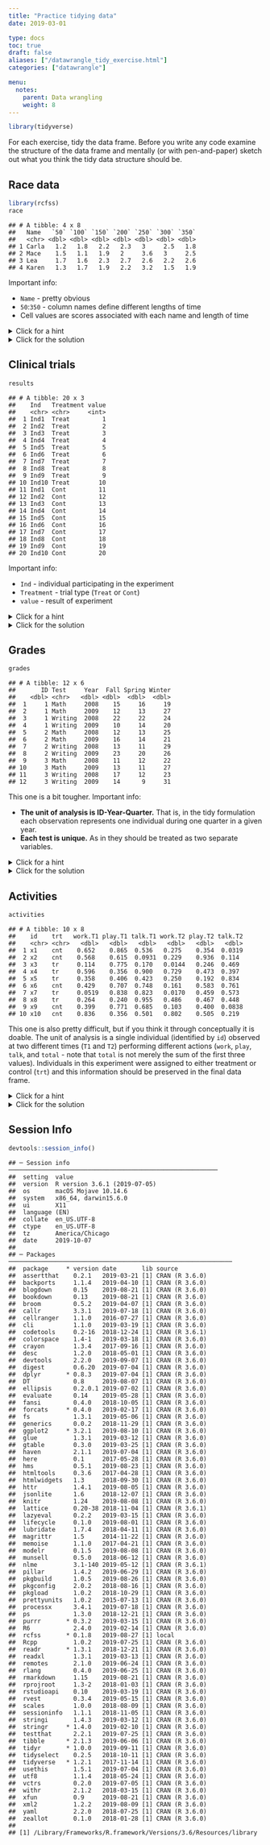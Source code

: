 ```yaml
---
title: "Practice tidying data"
date: 2019-03-01

type: docs
toc: true
draft: false
aliases: ["/datawrangle_tidy_exercise.html"]
categories: ["datawrangle"]

menu:
  notes:
    parent: Data wrangling
    weight: 8
---
```





```r
library(tidyverse)
```

For each exercise, tidy the data frame. Before you write any code examine the structure of the data frame and mentally (or with pen-and-paper) sketch out what you think the tidy data structure should be.

## Race data


```r
library(rcfss)
race
```

```
## # A tibble: 4 x 8
##   Name   `50` `100` `150` `200` `250` `300` `350`
##   <chr> <dbl> <dbl> <dbl> <dbl> <dbl> <dbl> <dbl>
## 1 Carla   1.2   1.8   2.2   2.3   3     2.5   1.8
## 2 Mace    1.5   1.1   1.9   2     3.6   3     2.5
## 3 Lea     1.7   1.6   2.3   2.7   2.6   2.2   2.6
## 4 Karen   1.3   1.7   1.9   2.2   3.2   1.5   1.9
```

Important info:

* `Name` - pretty obvious
* `50`:`350` - column names define different lengths of time
* Cell values are scores associated with each name and length of time

<details> 
  <summary>Click for a hint</summary>
  <p>
  
**Tidy data structure**


```
## # A tibble: 28 x 3
##    Name   Time Score
##    <chr> <int> <dbl>
##  1 Carla    50   1.2
##  2 Carla   100   1.8
##  3 Carla   150   2.2
##  4 Carla   200   2.3
##  5 Carla   250   3  
##  6 Carla   300   2.5
##  7 Carla   350   1.8
##  8 Karen    50   1.3
##  9 Karen   100   1.7
## 10 Karen   150   1.9
## # … with 18 more rows
```

  </p>
</details>

<details> 
  <summary>Click for the solution</summary>
  <p>

This is essentially a gathering operation. Except for the `Name` column, the remaining columns are actually one variable spread across multiple columns. The column names are a distinct variable, and the columns' values are another variable. We want to gather these columns. The `key` will tell us the original column name, and the `value` will give us the values in the cells. Because the column names are actually numeric values, we set `convert = TRUE` to coerce the new `Time` column into a numeric column (or vector). (The last line isn't necessary, but sorts the data frame in a consistent manner.)


```r
# using gather()
race %>%
  gather(key = Time, value = Score, -Name, convert = TRUE) %>%
  arrange(Name, Time)
```

```
## # A tibble: 28 x 3
##    Name   Time Score
##    <chr> <int> <dbl>
##  1 Carla    50   1.2
##  2 Carla   100   1.8
##  3 Carla   150   2.2
##  4 Carla   200   2.3
##  5 Carla   250   3  
##  6 Carla   300   2.5
##  7 Carla   350   1.8
##  8 Karen    50   1.3
##  9 Karen   100   1.7
## 10 Karen   150   1.9
## # … with 18 more rows
```

```r
# using pivot_longer()
race %>%
  pivot_longer(cols = -Name, names_to = "Time", values_to = "Score",
               # ensure the Time column is stored as a numeric column
               names_ptypes = list(Time = double()))
```

```
## # A tibble: 28 x 3
##    Name   Time Score
##    <chr> <dbl> <dbl>
##  1 Carla    50   1.2
##  2 Carla   100   1.8
##  3 Carla   150   2.2
##  4 Carla   200   2.3
##  5 Carla   250   3  
##  6 Carla   300   2.5
##  7 Carla   350   1.8
##  8 Mace     50   1.5
##  9 Mace    100   1.1
## 10 Mace    150   1.9
## # … with 18 more rows
```

  </p>
</details>

## Clinical trials


```r
results
```

```
## # A tibble: 20 x 3
##    Ind   Treatment value
##    <chr> <chr>     <int>
##  1 Ind1  Treat         1
##  2 Ind2  Treat         2
##  3 Ind3  Treat         3
##  4 Ind4  Treat         4
##  5 Ind5  Treat         5
##  6 Ind6  Treat         6
##  7 Ind7  Treat         7
##  8 Ind8  Treat         8
##  9 Ind9  Treat         9
## 10 Ind10 Treat        10
## 11 Ind1  Cont         11
## 12 Ind2  Cont         12
## 13 Ind3  Cont         13
## 14 Ind4  Cont         14
## 15 Ind5  Cont         15
## 16 Ind6  Cont         16
## 17 Ind7  Cont         17
## 18 Ind8  Cont         18
## 19 Ind9  Cont         19
## 20 Ind10 Cont         20
```

Important info:

* `Ind` - individual participating in the experiment
* `Treatment` - trial type (`Treat` or `Cont`)
* `value` - result of experiment

<details> 
  <summary>Click for a hint</summary>
  <p>
  
**Tidy data structure**


```
## # A tibble: 10 x 3
##    Ind    Cont Treat
##    <chr> <int> <int>
##  1 Ind1     11     1
##  2 Ind10    20    10
##  3 Ind2     12     2
##  4 Ind3     13     3
##  5 Ind4     14     4
##  6 Ind5     15     5
##  7 Ind6     16     6
##  8 Ind7     17     7
##  9 Ind8     18     8
## 10 Ind9     19     9
```

  </p>
</details>

<details> 
  <summary>Click for the solution</summary>
  <p>

This dataset is not tidy because observations are spread across multiple rows. There only needs to be one row for each individual. Then `Treat` and `Cont` can be stored in separate columns.


```r
# using spread()
results %>%
  spread(key = Treatment, value = value)
```

```
## # A tibble: 10 x 3
##    Ind    Cont Treat
##    <chr> <int> <int>
##  1 Ind1     11     1
##  2 Ind10    20    10
##  3 Ind2     12     2
##  4 Ind3     13     3
##  5 Ind4     14     4
##  6 Ind5     15     5
##  7 Ind6     16     6
##  8 Ind7     17     7
##  9 Ind8     18     8
## 10 Ind9     19     9
```

```r
# using pivot_wider()
# same results as spread(), rows are just sorted in different order
results %>%
  pivot_wider(names_from = Treatment, values_from = value)
```

```
## # A tibble: 10 x 3
##    Ind   Treat  Cont
##    <chr> <int> <int>
##  1 Ind1      1    11
##  2 Ind2      2    12
##  3 Ind3      3    13
##  4 Ind4      4    14
##  5 Ind5      5    15
##  6 Ind6      6    16
##  7 Ind7      7    17
##  8 Ind8      8    18
##  9 Ind9      9    19
## 10 Ind10    10    20
```

  </p>
</details>

## Grades


```r
grades
```

```
## # A tibble: 12 x 6
##       ID Test     Year  Fall Spring Winter
##    <dbl> <chr>   <dbl> <dbl>  <dbl>  <dbl>
##  1     1 Math     2008    15     16     19
##  2     1 Math     2009    12     13     27
##  3     1 Writing  2008    22     22     24
##  4     1 Writing  2009    10     14     20
##  5     2 Math     2008    12     13     25
##  6     2 Math     2009    16     14     21
##  7     2 Writing  2008    13     11     29
##  8     2 Writing  2009    23     20     26
##  9     3 Math     2008    11     12     22
## 10     3 Math     2009    13     11     27
## 11     3 Writing  2008    17     12     23
## 12     3 Writing  2009    14      9     31
```

This one is a bit tougher. Important info:

* **The unit of analysis is ID-Year-Quarter.** That is, in the tidy formulation each observation represents one individual during one quarter in a given year.
* **Each test is unique.** As in they should be treated as two separate variables.

<details> 
  <summary>Click for a hint</summary>
  <p>

**Tidy data structure**


```
## # A tibble: 18 x 5
##       ID  Year Quarter  Math Writing
##    <dbl> <dbl> <chr>   <dbl>   <dbl>
##  1     1  2008 Fall       15      22
##  2     1  2008 Spring     16      22
##  3     1  2008 Winter     19      24
##  4     1  2009 Fall       12      10
##  5     1  2009 Spring     13      14
##  6     1  2009 Winter     27      20
##  7     2  2008 Fall       12      13
##  8     2  2008 Spring     13      11
##  9     2  2008 Winter     25      29
## 10     2  2009 Fall       16      23
## 11     2  2009 Spring     14      20
## 12     2  2009 Winter     21      26
## 13     3  2008 Fall       11      17
## 14     3  2008 Spring     12      12
## 15     3  2008 Winter     22      23
## 16     3  2009 Fall       13      14
## 17     3  2009 Spring     11       9
## 18     3  2009 Winter     27      31
```

  </p>
</details>

<details> 
  <summary>Click for the solution</summary>
  <p>

In this example, the basic unit of observation is the test. Each individual takes two separate tests (`Math` or `Writing`) at multiple points in time: during each quarter (`Fall`, `Winter`, `Spring`) as well as in multiple years (`2008` and `2009`). So our final data frame should contain five columns: `ID` (identifying the student), `Year` (year the test was taken), `Quarter` (quarter in which the test was taken), `Math` (score on the math test), and `Writing` (score on the writing test).

Let's start with the gathering operation: we want to gather `Fall`, `Winter`, and `Spring` into a single column (we can use the inclusive select function `:` to gather these three columns):


```r
grades %>%
  gather(key = Quarter, value = Score, Fall:Winter)
```

```
## # A tibble: 36 x 5
##       ID Test     Year Quarter Score
##    <dbl> <chr>   <dbl> <chr>   <dbl>
##  1     1 Math     2008 Fall       15
##  2     1 Math     2009 Fall       12
##  3     1 Writing  2008 Fall       22
##  4     1 Writing  2009 Fall       10
##  5     2 Math     2008 Fall       12
##  6     2 Math     2009 Fall       16
##  7     2 Writing  2008 Fall       13
##  8     2 Writing  2009 Fall       23
##  9     3 Math     2008 Fall       11
## 10     3 Math     2009 Fall       13
## # … with 26 more rows
```

Good, but now we spread observations across multiple rows. Remember that we want each test to be a separate variable. To do that, we can spread those values across two columns.


```r
grades %>%
  gather(key = Quarter, value = Score, Fall:Winter) %>%
  spread(key = Test, value = Score)
```

```
## # A tibble: 18 x 5
##       ID  Year Quarter  Math Writing
##    <dbl> <dbl> <chr>   <dbl>   <dbl>
##  1     1  2008 Fall       15      22
##  2     1  2008 Spring     16      22
##  3     1  2008 Winter     19      24
##  4     1  2009 Fall       12      10
##  5     1  2009 Spring     13      14
##  6     1  2009 Winter     27      20
##  7     2  2008 Fall       12      13
##  8     2  2008 Spring     13      11
##  9     2  2008 Winter     25      29
## 10     2  2009 Fall       16      23
## 11     2  2009 Spring     14      20
## 12     2  2009 Winter     21      26
## 13     3  2008 Fall       11      17
## 14     3  2008 Spring     12      12
## 15     3  2008 Winter     22      23
## 16     3  2009 Fall       13      14
## 17     3  2009 Spring     11       9
## 18     3  2009 Winter     27      31
```

If we're cleaning up the data frame, let's also arrange it in a logical order:


```r
grades %>%
  gather(key = Quarter, value = Score, Fall:Winter) %>%
  spread(key = Test, value = Score) %>%
  arrange(ID, Year, Quarter)
```

```
## # A tibble: 18 x 5
##       ID  Year Quarter  Math Writing
##    <dbl> <dbl> <chr>   <dbl>   <dbl>
##  1     1  2008 Fall       15      22
##  2     1  2008 Spring     16      22
##  3     1  2008 Winter     19      24
##  4     1  2009 Fall       12      10
##  5     1  2009 Spring     13      14
##  6     1  2009 Winter     27      20
##  7     2  2008 Fall       12      13
##  8     2  2008 Spring     13      11
##  9     2  2008 Winter     25      29
## 10     2  2009 Fall       16      23
## 11     2  2009 Spring     14      20
## 12     2  2009 Winter     21      26
## 13     3  2008 Fall       11      17
## 14     3  2008 Spring     12      12
## 15     3  2008 Winter     22      23
## 16     3  2009 Fall       13      14
## 17     3  2009 Spring     11       9
## 18     3  2009 Winter     27      31
```

If we use the `pivot_*()` functions in `tidyr`, we need to make the data frame longer first, then wider:


```r
grades %>%
  pivot_longer(
    cols = Fall:Winter,
    names_to = "Quarter",
    values_to = "Score"
  ) %>%
  pivot_wider(
    names_from = Test,
    values_from = Score
  ) %>%
  arrange(ID, Year, Quarter)
```

```
## # A tibble: 18 x 5
##       ID  Year Quarter  Math Writing
##    <dbl> <dbl> <chr>   <dbl>   <dbl>
##  1     1  2008 Fall       15      22
##  2     1  2008 Spring     16      22
##  3     1  2008 Winter     19      24
##  4     1  2009 Fall       12      10
##  5     1  2009 Spring     13      14
##  6     1  2009 Winter     27      20
##  7     2  2008 Fall       12      13
##  8     2  2008 Spring     13      11
##  9     2  2008 Winter     25      29
## 10     2  2009 Fall       16      23
## 11     2  2009 Spring     14      20
## 12     2  2009 Winter     21      26
## 13     3  2008 Fall       11      17
## 14     3  2008 Spring     12      12
## 15     3  2008 Winter     22      23
## 16     3  2009 Fall       13      14
## 17     3  2009 Spring     11       9
## 18     3  2009 Winter     27      31
```

  </p>
</details>

## Activities


```r
activities
```

```
## # A tibble: 10 x 8
##    id    trt   work.T1 play.T1 talk.T1 work.T2 play.T2 talk.T2
##    <chr> <chr>   <dbl>   <dbl>   <dbl>   <dbl>   <dbl>   <dbl>
##  1 x1    cnt    0.652    0.865  0.536   0.275    0.354  0.0319
##  2 x2    cnt    0.568    0.615  0.0931  0.229    0.936  0.114 
##  3 x3    tr     0.114    0.775  0.170   0.0144   0.246  0.469 
##  4 x4    tr     0.596    0.356  0.900   0.729    0.473  0.397 
##  5 x5    tr     0.358    0.406  0.423   0.250    0.192  0.834 
##  6 x6    cnt    0.429    0.707  0.748   0.161    0.583  0.761 
##  7 x7    tr     0.0519   0.838  0.823   0.0170   0.459  0.573 
##  8 x8    tr     0.264    0.240  0.955   0.486    0.467  0.448 
##  9 x9    cnt    0.399    0.771  0.685   0.103    0.400  0.0838
## 10 x10   cnt    0.836    0.356  0.501   0.802    0.505  0.219
```

This one is also pretty difficult, but if you think it through conceptually it is doable. The unit of analysis is a single individual (identified by `id`) observed at two different times (`T1` and `T2`) performing different actions (`work`, `play`, `talk`, and `total` - note that `total` is not merely the sum of the first three values). Individuals in this experiment were assigned to either treatment or control (`trt`) and this information should be preserved in the final data frame.

<details> 
  <summary>Click for a hint</summary>
  <p>
  
**Tidy data structure**


```
## # A tibble: 20 x 6
##    id    trt   time   play   talk   work
##    <chr> <chr> <chr> <dbl>  <dbl>  <dbl>
##  1 x1    cnt   T1    0.865 0.536  0.652 
##  2 x1    cnt   T2    0.354 0.0319 0.275 
##  3 x10   cnt   T1    0.356 0.501  0.836 
##  4 x10   cnt   T2    0.505 0.219  0.802 
##  5 x2    cnt   T1    0.615 0.0931 0.568 
##  6 x2    cnt   T2    0.936 0.114  0.229 
##  7 x3    tr    T1    0.775 0.170  0.114 
##  8 x3    tr    T2    0.246 0.469  0.0144
##  9 x4    tr    T1    0.356 0.900  0.596 
## 10 x4    tr    T2    0.473 0.397  0.729 
## 11 x5    tr    T1    0.406 0.423  0.358 
## 12 x5    tr    T2    0.192 0.834  0.250 
## 13 x6    cnt   T1    0.707 0.748  0.429 
## 14 x6    cnt   T2    0.583 0.761  0.161 
## 15 x7    tr    T1    0.838 0.823  0.0519
## 16 x7    tr    T2    0.459 0.573  0.0170
## 17 x8    tr    T1    0.240 0.955  0.264 
## 18 x8    tr    T2    0.467 0.448  0.486 
## 19 x9    cnt   T1    0.771 0.685  0.399 
## 20 x9    cnt   T2    0.400 0.0838 0.103
```

  </p>
</details>

<details> 
  <summary>Click for the solution</summary>
  <p>

This is a more complex operation. The basic problem is that we have variables stored in multiple columns (location, with possible values of `work`, `play`, and `talk`). We need to gather these columns into a single column for each variable. But what happens if we just gather them?


```r
activities %>%
  gather(key = key, value = value, -id, -trt)
```

```
## # A tibble: 60 x 4
##    id    trt   key      value
##    <chr> <chr> <chr>    <dbl>
##  1 x1    cnt   work.T1 0.652 
##  2 x2    cnt   work.T1 0.568 
##  3 x3    tr    work.T1 0.114 
##  4 x4    tr    work.T1 0.596 
##  5 x5    tr    work.T1 0.358 
##  6 x6    cnt   work.T1 0.429 
##  7 x7    tr    work.T1 0.0519
##  8 x8    tr    work.T1 0.264 
##  9 x9    cnt   work.T1 0.399 
## 10 x10   cnt   work.T1 0.836 
## # … with 50 more rows
```

We've created a new problem! Actually, two problems:

1. We have a single observation stored across multiple rows: we want a single row for each `id` x `trt` pairing
2. We have two variables stored in a single column: `key` contains the information on both location (`work`, `play`, and `talk`) as well as when the measurement was taken (`T1` or `T2`)

The best approach is to fix the second problem by separating the columns, then spreading the different types of measurements back into their own columns.


```r
activities %>%
  gather(key = key, value = value, -id, -trt) %>%
  separate(col = key, into = c("location", "time"))
```

```
## # A tibble: 60 x 5
##    id    trt   location time   value
##    <chr> <chr> <chr>    <chr>  <dbl>
##  1 x1    cnt   work     T1    0.652 
##  2 x2    cnt   work     T1    0.568 
##  3 x3    tr    work     T1    0.114 
##  4 x4    tr    work     T1    0.596 
##  5 x5    tr    work     T1    0.358 
##  6 x6    cnt   work     T1    0.429 
##  7 x7    tr    work     T1    0.0519
##  8 x8    tr    work     T1    0.264 
##  9 x9    cnt   work     T1    0.399 
## 10 x10   cnt   work     T1    0.836 
## # … with 50 more rows
```

```r
activities %>%
  gather(key = key, value = value, -id, -trt) %>%
  separate(col = key, into = c("location", "time")) %>%
  spread(key = location, value = value)
```

```
## # A tibble: 20 x 6
##    id    trt   time   play   talk   work
##    <chr> <chr> <chr> <dbl>  <dbl>  <dbl>
##  1 x1    cnt   T1    0.865 0.536  0.652 
##  2 x1    cnt   T2    0.354 0.0319 0.275 
##  3 x10   cnt   T1    0.356 0.501  0.836 
##  4 x10   cnt   T2    0.505 0.219  0.802 
##  5 x2    cnt   T1    0.615 0.0931 0.568 
##  6 x2    cnt   T2    0.936 0.114  0.229 
##  7 x3    tr    T1    0.775 0.170  0.114 
##  8 x3    tr    T2    0.246 0.469  0.0144
##  9 x4    tr    T1    0.356 0.900  0.596 
## 10 x4    tr    T2    0.473 0.397  0.729 
## 11 x5    tr    T1    0.406 0.423  0.358 
## 12 x5    tr    T2    0.192 0.834  0.250 
## 13 x6    cnt   T1    0.707 0.748  0.429 
## 14 x6    cnt   T2    0.583 0.761  0.161 
## 15 x7    tr    T1    0.838 0.823  0.0519
## 16 x7    tr    T2    0.459 0.573  0.0170
## 17 x8    tr    T1    0.240 0.955  0.264 
## 18 x8    tr    T2    0.467 0.448  0.486 
## 19 x9    cnt   T1    0.771 0.685  0.399 
## 20 x9    cnt   T2    0.400 0.0838 0.103
```

The whole operation in a single chain (with an `arrange()` thrown in to sort the data frame):


```r
activities %>%
  gather(key = key, value = value, -id, -trt) %>%
  separate(key, into = c("location", "time")) %>%
  spread(key = location, value = value) %>%
  arrange(id, trt, time)
```

```
## # A tibble: 20 x 6
##    id    trt   time   play   talk   work
##    <chr> <chr> <chr> <dbl>  <dbl>  <dbl>
##  1 x1    cnt   T1    0.865 0.536  0.652 
##  2 x1    cnt   T2    0.354 0.0319 0.275 
##  3 x10   cnt   T1    0.356 0.501  0.836 
##  4 x10   cnt   T2    0.505 0.219  0.802 
##  5 x2    cnt   T1    0.615 0.0931 0.568 
##  6 x2    cnt   T2    0.936 0.114  0.229 
##  7 x3    tr    T1    0.775 0.170  0.114 
##  8 x3    tr    T2    0.246 0.469  0.0144
##  9 x4    tr    T1    0.356 0.900  0.596 
## 10 x4    tr    T2    0.473 0.397  0.729 
## 11 x5    tr    T1    0.406 0.423  0.358 
## 12 x5    tr    T2    0.192 0.834  0.250 
## 13 x6    cnt   T1    0.707 0.748  0.429 
## 14 x6    cnt   T2    0.583 0.761  0.161 
## 15 x7    tr    T1    0.838 0.823  0.0519
## 16 x7    tr    T2    0.459 0.573  0.0170
## 17 x8    tr    T1    0.240 0.955  0.264 
## 18 x8    tr    T2    0.467 0.448  0.486 
## 19 x9    cnt   T1    0.771 0.685  0.399 
## 20 x9    cnt   T2    0.400 0.0838 0.103
```

And the analogous pivot operation is:


```r
activities %>%
  pivot_longer(
    cols = work.T1:talk.T2,
    names_to = "key",
    values_to = "value"
  ) %>%
  separate(key, into = c("location", "time")) %>%
  pivot_wider(names_from = location, values_from = value) %>%
  arrange(id, trt, time)
```

```
## # A tibble: 20 x 6
##    id    trt   time    work  play   talk
##    <chr> <chr> <chr>  <dbl> <dbl>  <dbl>
##  1 x1    cnt   T1    0.652  0.865 0.536 
##  2 x1    cnt   T2    0.275  0.354 0.0319
##  3 x10   cnt   T1    0.836  0.356 0.501 
##  4 x10   cnt   T2    0.802  0.505 0.219 
##  5 x2    cnt   T1    0.568  0.615 0.0931
##  6 x2    cnt   T2    0.229  0.936 0.114 
##  7 x3    tr    T1    0.114  0.775 0.170 
##  8 x3    tr    T2    0.0144 0.246 0.469 
##  9 x4    tr    T1    0.596  0.356 0.900 
## 10 x4    tr    T2    0.729  0.473 0.397 
## 11 x5    tr    T1    0.358  0.406 0.423 
## 12 x5    tr    T2    0.250  0.192 0.834 
## 13 x6    cnt   T1    0.429  0.707 0.748 
## 14 x6    cnt   T2    0.161  0.583 0.761 
## 15 x7    tr    T1    0.0519 0.838 0.823 
## 16 x7    tr    T2    0.0170 0.459 0.573 
## 17 x8    tr    T1    0.264  0.240 0.955 
## 18 x8    tr    T2    0.486  0.467 0.448 
## 19 x9    cnt   T1    0.399  0.771 0.685 
## 20 x9    cnt   T2    0.103  0.400 0.0838
```

  </p>
</details>

## Session Info



```r
devtools::session_info()
```

```
## ─ Session info ──────────────────────────────────────────────────────────
##  setting  value                       
##  version  R version 3.6.1 (2019-07-05)
##  os       macOS Mojave 10.14.6        
##  system   x86_64, darwin15.6.0        
##  ui       X11                         
##  language (EN)                        
##  collate  en_US.UTF-8                 
##  ctype    en_US.UTF-8                 
##  tz       America/Chicago             
##  date     2019-10-07                  
## 
## ─ Packages ──────────────────────────────────────────────────────────────
##  package     * version date       lib source        
##  assertthat    0.2.1   2019-03-21 [1] CRAN (R 3.6.0)
##  backports     1.1.4   2019-04-10 [1] CRAN (R 3.6.0)
##  blogdown      0.15    2019-08-21 [1] CRAN (R 3.6.0)
##  bookdown      0.13    2019-08-21 [1] CRAN (R 3.6.0)
##  broom         0.5.2   2019-04-07 [1] CRAN (R 3.6.0)
##  callr         3.3.1   2019-07-18 [1] CRAN (R 3.6.0)
##  cellranger    1.1.0   2016-07-27 [1] CRAN (R 3.6.0)
##  cli           1.1.0   2019-03-19 [1] CRAN (R 3.6.0)
##  codetools     0.2-16  2018-12-24 [1] CRAN (R 3.6.1)
##  colorspace    1.4-1   2019-03-18 [1] CRAN (R 3.6.0)
##  crayon        1.3.4   2017-09-16 [1] CRAN (R 3.6.0)
##  desc          1.2.0   2018-05-01 [1] CRAN (R 3.6.0)
##  devtools      2.2.0   2019-09-07 [1] CRAN (R 3.6.0)
##  digest        0.6.20  2019-07-04 [1] CRAN (R 3.6.0)
##  dplyr       * 0.8.3   2019-07-04 [1] CRAN (R 3.6.0)
##  DT            0.8     2019-08-07 [1] CRAN (R 3.6.0)
##  ellipsis      0.2.0.1 2019-07-02 [1] CRAN (R 3.6.0)
##  evaluate      0.14    2019-05-28 [1] CRAN (R 3.6.0)
##  fansi         0.4.0   2018-10-05 [1] CRAN (R 3.6.0)
##  forcats     * 0.4.0   2019-02-17 [1] CRAN (R 3.6.0)
##  fs            1.3.1   2019-05-06 [1] CRAN (R 3.6.0)
##  generics      0.0.2   2018-11-29 [1] CRAN (R 3.6.0)
##  ggplot2     * 3.2.1   2019-08-10 [1] CRAN (R 3.6.0)
##  glue          1.3.1   2019-03-12 [1] CRAN (R 3.6.0)
##  gtable        0.3.0   2019-03-25 [1] CRAN (R 3.6.0)
##  haven         2.1.1   2019-07-04 [1] CRAN (R 3.6.0)
##  here          0.1     2017-05-28 [1] CRAN (R 3.6.0)
##  hms           0.5.1   2019-08-23 [1] CRAN (R 3.6.0)
##  htmltools     0.3.6   2017-04-28 [1] CRAN (R 3.6.0)
##  htmlwidgets   1.3     2018-09-30 [1] CRAN (R 3.6.0)
##  httr          1.4.1   2019-08-05 [1] CRAN (R 3.6.0)
##  jsonlite      1.6     2018-12-07 [1] CRAN (R 3.6.0)
##  knitr         1.24    2019-08-08 [1] CRAN (R 3.6.0)
##  lattice       0.20-38 2018-11-04 [1] CRAN (R 3.6.1)
##  lazyeval      0.2.2   2019-03-15 [1] CRAN (R 3.6.0)
##  lifecycle     0.1.0   2019-08-01 [1] CRAN (R 3.6.0)
##  lubridate     1.7.4   2018-04-11 [1] CRAN (R 3.6.0)
##  magrittr      1.5     2014-11-22 [1] CRAN (R 3.6.0)
##  memoise       1.1.0   2017-04-21 [1] CRAN (R 3.6.0)
##  modelr        0.1.5   2019-08-08 [1] CRAN (R 3.6.0)
##  munsell       0.5.0   2018-06-12 [1] CRAN (R 3.6.0)
##  nlme          3.1-140 2019-05-12 [1] CRAN (R 3.6.1)
##  pillar        1.4.2   2019-06-29 [1] CRAN (R 3.6.0)
##  pkgbuild      1.0.5   2019-08-26 [1] CRAN (R 3.6.0)
##  pkgconfig     2.0.2   2018-08-16 [1] CRAN (R 3.6.0)
##  pkgload       1.0.2   2018-10-29 [1] CRAN (R 3.6.0)
##  prettyunits   1.0.2   2015-07-13 [1] CRAN (R 3.6.0)
##  processx      3.4.1   2019-07-18 [1] CRAN (R 3.6.0)
##  ps            1.3.0   2018-12-21 [1] CRAN (R 3.6.0)
##  purrr       * 0.3.2   2019-03-15 [1] CRAN (R 3.6.0)
##  R6            2.4.0   2019-02-14 [1] CRAN (R 3.6.0)
##  rcfss       * 0.1.8   2019-08-27 [1] local         
##  Rcpp          1.0.2   2019-07-25 [1] CRAN (R 3.6.0)
##  readr       * 1.3.1   2018-12-21 [1] CRAN (R 3.6.0)
##  readxl        1.3.1   2019-03-13 [1] CRAN (R 3.6.0)
##  remotes       2.1.0   2019-06-24 [1] CRAN (R 3.6.0)
##  rlang         0.4.0   2019-06-25 [1] CRAN (R 3.6.0)
##  rmarkdown     1.15    2019-08-21 [1] CRAN (R 3.6.0)
##  rprojroot     1.3-2   2018-01-03 [1] CRAN (R 3.6.0)
##  rstudioapi    0.10    2019-03-19 [1] CRAN (R 3.6.0)
##  rvest         0.3.4   2019-05-15 [1] CRAN (R 3.6.0)
##  scales        1.0.0   2018-08-09 [1] CRAN (R 3.6.0)
##  sessioninfo   1.1.1   2018-11-05 [1] CRAN (R 3.6.0)
##  stringi       1.4.3   2019-03-12 [1] CRAN (R 3.6.0)
##  stringr     * 1.4.0   2019-02-10 [1] CRAN (R 3.6.0)
##  testthat      2.2.1   2019-07-25 [1] CRAN (R 3.6.0)
##  tibble      * 2.1.3   2019-06-06 [1] CRAN (R 3.6.0)
##  tidyr       * 1.0.0   2019-09-11 [1] CRAN (R 3.6.0)
##  tidyselect    0.2.5   2018-10-11 [1] CRAN (R 3.6.0)
##  tidyverse   * 1.2.1   2017-11-14 [1] CRAN (R 3.6.0)
##  usethis       1.5.1   2019-07-04 [1] CRAN (R 3.6.0)
##  utf8          1.1.4   2018-05-24 [1] CRAN (R 3.6.0)
##  vctrs         0.2.0   2019-07-05 [1] CRAN (R 3.6.0)
##  withr         2.1.2   2018-03-15 [1] CRAN (R 3.6.0)
##  xfun          0.9     2019-08-21 [1] CRAN (R 3.6.0)
##  xml2          1.2.2   2019-08-09 [1] CRAN (R 3.6.0)
##  yaml          2.2.0   2018-07-25 [1] CRAN (R 3.6.0)
##  zeallot       0.1.0   2018-01-28 [1] CRAN (R 3.6.0)
## 
## [1] /Library/Frameworks/R.framework/Versions/3.6/Resources/library
```
